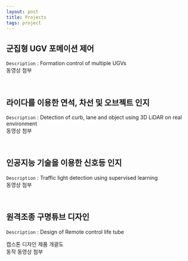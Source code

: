 ```yaml
---
layout: post
title: Projects
tags: project
---
```


## 군집형 UGV 포메이션 제어
`Description` : Formation control of multiple UGVs <br/>
동영상 첨부

<br/>

## 라이다를 이용한 연석, 차선 및 오브젝트 인지
`Description` : Detection of curb, lane and object using 3D LiDAR on real environment <br/>
동영상 첨부

<br/>

## 인공지능 기술을 이용한 신호등 인지
`Description` : Traffic light detection using supervised learning <br/>
동영상 첨부

<br/>

## 원격조종 구명튜브 디자인
`Description` : Design of Remote control life tube <br/>

캡스톤 디자인 제품 개괄도 <br/>
동작 동영상 첨부 <br/>

<br/>